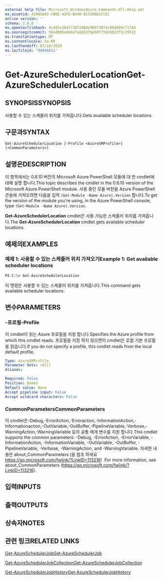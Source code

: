 ```yaml
---
external help file: Microsoft.WindowsAzure.Commands.dll-Help.xml
ms.assetid: 410A58A3-CB0E-43FE-B490-B1520BD1CCEC
online version: ''
schema: 2.0.0
ms.openlocfilehash: 4c445e2b42738f288de960f30f4c98d909c71784
ms.sourcegitcommit: 56ed085a868afa8263f8eb0f755b5822f5c29532
ms.translationtype: MT
ms.contentlocale: ko-KR
ms.lasthandoff: 07/18/2020
ms.locfileid: "94045611"
---
```

# <span data-ttu-id="458d5-101">Get-AzureSchedulerLocation</span><span class="sxs-lookup"><span data-stu-id="458d5-101">Get-AzureSchedulerLocation</span></span>

## <span data-ttu-id="458d5-102">SYNOPSIS</span><span class="sxs-lookup"><span data-stu-id="458d5-102">SYNOPSIS</span></span>
<span data-ttu-id="458d5-103">사용할 수 있는 스케줄러 위치를 가져옵니다.</span><span class="sxs-lookup"><span data-stu-id="458d5-103">Gets available scheduler locations.</span></span>

## <span data-ttu-id="458d5-104">구문과</span><span class="sxs-lookup"><span data-stu-id="458d5-104">SYNTAX</span></span>

```
Get-AzureSchedulerLocation [-Profile <AzureSMProfile>] [<CommonParameters>]
```

## <span data-ttu-id="458d5-105">설명은</span><span class="sxs-lookup"><span data-stu-id="458d5-105">DESCRIPTION</span></span>
<span data-ttu-id="458d5-106">이 항목에서는 0.8.10 버전의 Microsoft Azure PowerShell 모듈에 대 한 cmdlet에 대해 설명 합니다.</span><span class="sxs-lookup"><span data-stu-id="458d5-106">This topic describes the cmdlet in the 0.8.10 version of the Microsoft Azure PowerShell module.</span></span>
<span data-ttu-id="458d5-107">사용 중인 모듈 버전을 Azure PowerShell 콘솔에 가져오려면 다음을 입력 `(Get-Module -Name Azure).Version` 합니다.</span><span class="sxs-lookup"><span data-stu-id="458d5-107">To get the version of the module you're using, in the Azure PowerShell console, type `(Get-Module -Name Azure).Version`.</span></span>

<span data-ttu-id="458d5-108">**Get-AzureSchedulerLocation** cmdlet은 사용 가능한 스케줄러 위치를 가져옵니다.</span><span class="sxs-lookup"><span data-stu-id="458d5-108">The **Get-AzureSchedulerLocation** cmdlet gets available scheduler locations.</span></span>

## <span data-ttu-id="458d5-109">예제의</span><span class="sxs-lookup"><span data-stu-id="458d5-109">EXAMPLES</span></span>

### <span data-ttu-id="458d5-110">예제 1: 사용할 수 있는 스케줄러 위치 가져오기</span><span class="sxs-lookup"><span data-stu-id="458d5-110">Example 1: Get available scheduler locations</span></span>
```
PS C:\> Get-AzureSchedulerLocation
```

<span data-ttu-id="458d5-111">이 명령은 사용할 수 있는 스케줄러 위치를 가져옵니다.</span><span class="sxs-lookup"><span data-stu-id="458d5-111">This command gets available scheduler locations.</span></span>

## <span data-ttu-id="458d5-112">변수</span><span class="sxs-lookup"><span data-stu-id="458d5-112">PARAMETERS</span></span>

### <span data-ttu-id="458d5-113">-프로필</span><span class="sxs-lookup"><span data-stu-id="458d5-113">-Profile</span></span>
<span data-ttu-id="458d5-114">이 cmdlet이 읽는 Azure 프로필을 지정 합니다.</span><span class="sxs-lookup"><span data-stu-id="458d5-114">Specifies the Azure profile from which this cmdlet reads.</span></span>
<span data-ttu-id="458d5-115">프로필을 지정 하지 않으면이 cmdlet은 로컬 기본 프로필을 읽습니다.</span><span class="sxs-lookup"><span data-stu-id="458d5-115">If you do not specify a profile, this cmdlet reads from the local default profile.</span></span>

```yaml
Type: AzureSMProfile
Parameter Sets: (All)
Aliases: 

Required: False
Position: Named
Default value: None
Accept pipeline input: False
Accept wildcard characters: False
```

### <span data-ttu-id="458d5-116">CommonParameters</span><span class="sxs-lookup"><span data-stu-id="458d5-116">CommonParameters</span></span>
<span data-ttu-id="458d5-117">이 cmdlet은-Debug,-ErrorAction,-Erroraction,-InformationAction,-Informationaction,-OutVariable,-OutBuffer,-PipelineVariable,-Verbose,-WarningAction,-WarningVariable 등의 공통 매개 변수를 지원 합니다.</span><span class="sxs-lookup"><span data-stu-id="458d5-117">This cmdlet supports the common parameters: -Debug, -ErrorAction, -ErrorVariable, -InformationAction, -InformationVariable, -OutVariable, -OutBuffer, -PipelineVariable, -Verbose, -WarningAction, and -WarningVariable.</span></span> <span data-ttu-id="458d5-118">자세한 내용은 about_CommonParameters (을 참조 하세요 https://go.microsoft.com/fwlink/?LinkID=113216) .</span><span class="sxs-lookup"><span data-stu-id="458d5-118">For more information, see about_CommonParameters (https://go.microsoft.com/fwlink/?LinkID=113216).</span></span>

## <span data-ttu-id="458d5-119">입력</span><span class="sxs-lookup"><span data-stu-id="458d5-119">INPUTS</span></span>

## <span data-ttu-id="458d5-120">출력</span><span class="sxs-lookup"><span data-stu-id="458d5-120">OUTPUTS</span></span>

## <span data-ttu-id="458d5-121">상속자</span><span class="sxs-lookup"><span data-stu-id="458d5-121">NOTES</span></span>

## <span data-ttu-id="458d5-122">관련 링크</span><span class="sxs-lookup"><span data-stu-id="458d5-122">RELATED LINKS</span></span>

[<span data-ttu-id="458d5-123">Get-AzureSchedulerJob</span><span class="sxs-lookup"><span data-stu-id="458d5-123">Get-AzureSchedulerJob</span></span>](./Get-AzureSchedulerJob.md)

[<span data-ttu-id="458d5-124">Get-AzureSchedulerJobCollection</span><span class="sxs-lookup"><span data-stu-id="458d5-124">Get-AzureSchedulerJobCollection</span></span>](./Get-AzureSchedulerJobCollection.md)

[<span data-ttu-id="458d5-125">Get-AzureSchedulerJobHistory</span><span class="sxs-lookup"><span data-stu-id="458d5-125">Get-AzureSchedulerJobHistory</span></span>](./Get-AzureSchedulerJobHistory.md)


